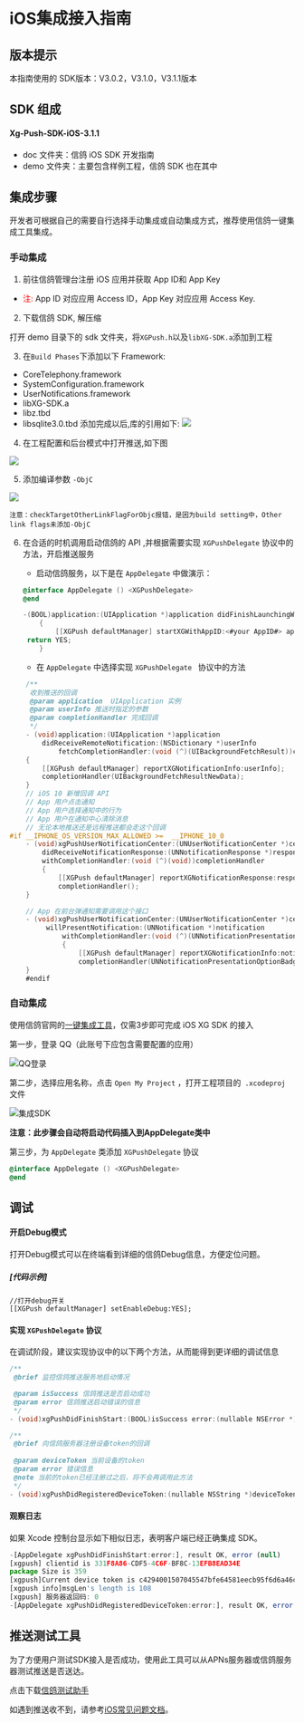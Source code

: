 # iOS集成接入指南
## 版本提示
本指南使用的 SDK版本：V3.0.2，V3.1.0，V3.1.1版本



## SDK 组成

#### Xg-Push-SDK-iOS-3.1.1


* doc 文件夹：信鸽 iOS SDK 开发指南
* demo 文件夹：主要包含样例工程，信鸽 SDK 也在其中



## 集成步骤

开发者可根据自己的需要自行选择手动集成或自动集成方式，推荐使用信鸽一键集成工具集成。



### 手动集成

1. 前往信鸽管理台注册 iOS 应用并获取 App ID和 App Key

* <font color= red>注:</font> App ID 对应应用 Access ID，App Key 对应应用 Access Key.

2. 下载信鸽 SDK, 解压缩

打开 demo 目录下的 sdk 文件夹，将```XGPush.h```以及```libXG-SDK.a```添加到工程

3. 在```Build Phases```下添加以下 Framework:

 * CoreTelephony.framework
 * SystemConfiguration.framework
 * UserNotifications.framework
 * libXG-SDK.a 
 * libz.tbd
 * libsqlite3.0.tbd 
添加完成以后,库的引用如下: 
![](/assets/编译静态库.png)

4. 在工程配置和后台模式中打开推送,如下图 

![](/assets/iOSXGCap.jpg)

5. 添加编译参数 ```-ObjC``` 

![](/assets/编译参数.png)

	注意：checkTargetOtherLinkFlagForObjc报错，是因为build setting中，Other link flags未添加-ObjC

6. 在合适的时机调用启动信鸽的 API ,并根据需要实现 ```XGPushDelegate``` 协议中的方法，开启推送服务

   - 启动信鸽服务，以下是在 ```AppDelegate``` 中做演示：

   ```objective-c
   @interface AppDelegate () <XGPushDelegate>
   @end

   -(BOOL)application:(UIApplication *)application didFinishLaunchingWithOptions:(NSDictionary *)launchOptions 
       {
           [[XGPush defaultManager] startXGWithAppID:<#your AppID#> appKey:<#your appKey#>  delegate:<#your delegate#>];
   	return YES;
       }
   ```

   - 在 ```AppDelegate``` 中选择实现 ```XGPushDelegate ``` 协议中的方法

```objective-c
	/**
	 收到推送的回调
	 @param application  UIApplication 实例
	 @param userInfo 推送时指定的参数
	 @param completionHandler 完成回调
	 */
	- (void)application:(UIApplication *)application 
        didReceiveRemoteNotification:(NSDictionary *)userInfo 
            fetchCompletionHandler:(void (^)(UIBackgroundFetchResult))completionHandler 
    {
    	[[XGPush defaultManager] reportXGNotificationInfo:userInfo];
    	completionHandler(UIBackgroundFetchResultNewData);
	}
	// iOS 10 新增回调 API
	// App 用户点击通知
	// App 用户选择通知中的行为
	// App 用户在通知中心清除消息
	// 无论本地推送还是远程推送都会走这个回调
#if __IPHONE_OS_VERSION_MAX_ALLOWED >= 	__IPHONE_10_0
	- (void)xgPushUserNotificationCenter:(UNUserNotificationCenter *)center 
        didReceiveNotificationResponse:(UNNotificationResponse *)response 
        withCompletionHandler:(void (^)(void))completionHandler 
        {
            [[XGPush defaultManager] reportXGNotificationResponse:response];
            completionHandler();
	}

	// App 在前台弹通知需要调用这个接口
	- (void)xgPushUserNotificationCenter:(UNUserNotificationCenter *)center
         willPresentNotification:(UNNotification *)notification 
             withCompletionHandler:(void (^)(UNNotificationPresentationOptions))completionHandler
             {
                 [[XGPush defaultManager] reportXGNotificationInfo:notification.request.content.userInfo];
                 completionHandler(UNNotificationPresentationOptionBadge | UNNotificationPresentationOptionSound | UNNotificationPresentationOptionAlert);
	}
	#endif
```


### 自动集成

使用信鸽官网的[一键集成工具](http://mta.qq.com/mta/resource/download/SDKInstaller.dmg)，仅需3步即可完成 iOS XG SDK 的接入

第一步，登录 QQ（此账号下应包含需要配置的应用）

![QQ登录](/assets/iOSInstallerQQ.jpg)

第二步，选择应用名称，点击 ```Open My Project``` ，打开工程项目的``` .xcodeproj``` 文件

![集成SDK](/assets/iOSInstallerChoice.jpg)

**注意：此步骤会自动将启动代码插入到AppDelegate类中**

第三步，为 ```AppDelegate``` 类添加 ```XGPushDelegate``` 协议

```objective-c
@interface AppDelegate () <XGPushDelegate>
@end
```



## 调试
#### 开启Debug模式

打开Debug模式可以在终端看到详细的信鸽Debug信息，方便定位问题。

##### [代码示例]

```
//打开debug开关
[[XGPush defaultManager] setEnableDebug:YES];
```



#### 实现 ```XGPushDelegate``` 协议

在调试阶段，建议实现协议中的以下两个方法，从而能得到更详细的调试信息

```objective-c
/**
 @brief 监控信鸽推送服务地启动情况

 @param isSuccess 信鸽推送是否启动成功
 @param error 信鸽推送启动错误的信息
 */
- (void)xgPushDidFinishStart:(BOOL)isSuccess error:(nullable NSError *)error;

/**
 @brief 向信鸽服务器注册设备token的回调
 
 @param deviceToken 当前设备的token
 @param error 错误信息
 @note 当前的token已经注册过之后，将不会再调用此方法
 */
- (void)xgPushDidRegisteredDeviceToken:(nullable NSString *)deviceToken error:(nullable NSError *)error;

```

#### 观察日志

如果 Xcode 控制台显示如下相似日志，表明客户端已经正确集成 SDK。

```javascript
-[AppDelegate xgPushDidFinishStart:error:], result OK, error (null)
[xgpush] clientid is 331F8A86-CDF5-4C6F-BF8C-13EFB8EAD34E
package Size is 359
[xgpush]Current device token is c4294001507045547bfe64581eecb95f6d6a46c9cf9a9a0878233f6c0e8e3b8f
[xgpush info]msgLen's length is 108
[xgpush] 服务器返回码: 0
-[AppDelegate xgPushDidRegisteredDeviceToken:error:], result OK, error (null)
```




## 推送测试工具  
为了方便用户测试SDK接入是否成功，使用此工具可以从APNs服务器或信鸽服务器测试推送是否送达。

点击下载[信鸽测试助手](http://xg.qq.com/pigeon_v2/resource/sdk/XGPushTool.zip)

如遇到推送收不到，请参考[iOS常见问题文档](/ios_access/ios-sdk-chang-jian-wen-ti.md)。
